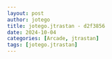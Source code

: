 ```yaml
---
layout: post
author: jotego
title: jotego.jtrastan - d2f3856
date: 2024-10-04
categories: [Arcade, jtrastan]
tags: [jotego.jtrastan]
---
```


